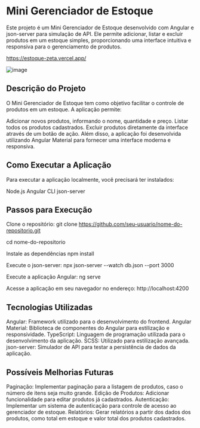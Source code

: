 # Mini Gerenciador de Estoque

Este projeto é um Mini Gerenciador de Estoque desenvolvido com Angular e json-server para simulação de API. Ele permite adicionar, listar e excluir produtos em um estoque simples, proporcionando uma interface intuitiva e responsiva para o gerenciamento de produtos.

https://estoque-zeta.vercel.app/

![image](https://github.com/user-attachments/assets/f09eda29-856b-4430-a912-c41b4cf0fefc)


## Descrição do Projeto

O Mini Gerenciador de Estoque tem como objetivo facilitar o controle de produtos em um estoque. A aplicação permite:

Adicionar novos produtos, informando o nome, quantidade e preço.
Listar todos os produtos cadastrados.
Excluir produtos diretamente da interface através de um botão de ação.
Além disso, a aplicação foi desenvolvida utilizando Angular Material para fornecer uma interface moderna e responsiva.

## Como Executar a Aplicação

Para executar a aplicação localmente, você precisará ter instalados:

Node.js
Angular CLI
json-server

## Passos para Execução

Clone o repositório:
git clone https://github.com/seu-usuario/nome-do-repositorio.git

cd nome-do-repositorio

Instale as dependências
npm install

Execute o json-server:
npx json-server --watch db.json --port 3000

Execute a aplicação Angular:
ng serve

Acesse a aplicação em seu navegador no endereço:
http://localhost:4200

## Tecnologias Utilizadas

Angular: Framework utilizado para o desenvolvimento do frontend.
Angular Material: Biblioteca de componentes do Angular para estilização e responsividade.
TypeScript: Linguagem de programação utilizada para o desenvolvimento da aplicação.
SCSS: Utilizado para estilização avançada.
json-server: Simulador de API para testar a persistência de dados da aplicação.

## Possíveis Melhorias Futuras

Paginação: Implementar paginação para a listagem de produtos, caso o número de itens seja muito grande.
Edição de Produtos: Adicionar funcionalidade para editar produtos já cadastrados.
Autenticação: Implementar um sistema de autenticação para controle de acesso ao gerenciador de estoque.
Relatórios: Gerar relatórios a partir dos dados dos produtos, como total em estoque e valor total dos produtos cadastrados.
